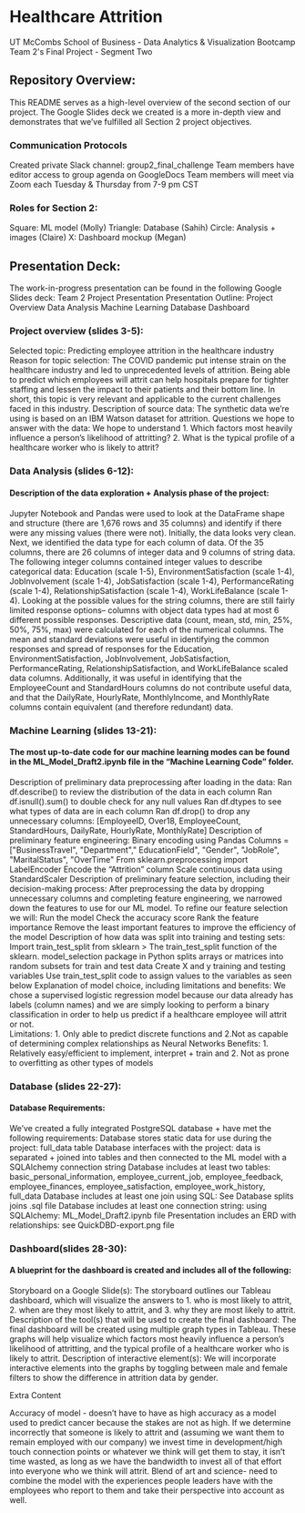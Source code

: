 # Healthcare Attrition
UT McCombs School of Business - Data Analytics & Visualization Bootcamp
Team 2's Final Project - Segment Two

## Repository Overview:
This README serves as a high-level overview of the second section of our project. The Google Slides deck we created is a more in-depth view and demonstrates that we’ve fulfilled all Section 2 project objectives. 

### Communication Protocols
Created private Slack channel: group2_final_challenge
Team members have editor access to group agenda on GoogleDocs
Team members will meet via Zoom each Tuesday & Thursday from 7-9 pm CST

### Roles for Section 2:
Square: ML model (Molly)
Triangle: Database (Sahih)
Circle: Analysis + images (Claire)
X: Dashboard mockup (Megan)

## Presentation Deck:
The work-in-progress presentation can be found in the following Google Slides deck:
Team 2 Project Presentation
Presentation Outline:
Project Overview
Data Analysis
Machine Learning
Database
Dashboard

### Project overview (slides 3-5):

Selected topic: 
Predicting employee attrition in the healthcare industry
Reason for topic selection: 
The COVID pandemic put intense strain on the healthcare industry and led to unprecedented levels of attrition. Being able to predict which employees will attrit can help hospitals prepare for tighter staffing and lessen the impact to their patients and their bottom line. In short, this topic is very relevant and applicable to the current challenges faced in this industry.
Description of source data: 
The synthetic data we’re using is based on an IBM Watson dataset for attrition.
Questions we hope to answer with the data:
We hope to understand 1. Which factors most heavily influence a person’s likelihood of attritting? 2. What is the typical profile of a healthcare worker who is likely to attrit?
### Data Analysis (slides 6-12):
#### Description of the data exploration + Analysis phase of the project:
Jupyter Notebook and Pandas were used to look at the DataFrame shape and structure (there are 1,676 rows and 35 columns) and identify if there were any missing values (there were not). Initially, the data looks very clean.
Next, we identified the data type for each column of data. Of the 35 columns, there are 26 columns of integer data and 9 columns of string data.
The following integer columns contained integer values to describe categorical data: Education (scale 1-5), EnvironmentSatisfaction (scale 1-4), JobInvolvement (scale 1-4), JobSatisfaction (scale 1-4), PerformanceRating (scale 1-4), RelationshipSatisfaction (scale 1-4), WorkLifeBalance (scale 1-4).
Looking at the possible values for the string columns, there are still fairly limited response options– columns with object data types had at most 6 different possible responses.
Descriptive data (count, mean, std, min, 25%, 50%, 75%, max) were calculated for each of the numerical columns. The mean and standard deviations were useful in identifying the common responses and spread of responses for the Education, EnvironmentSatisfaction, JobInvolvement, JobSatisfaction, PerformanceRating, RelationshipSatisfaction, and WorkLifeBalance scaled data columns. Additionally, it was useful in identifying that the EmployeeCount and StandardHours columns do not contribute useful data, and that the DailyRate, HourlyRate, MonthlyIncome, and MonthlyRate columns contain equivalent (and therefore redundant) data.

### Machine Learning (slides 13-21):
#### The most up-to-date code for our machine learning modes can be found in the ML_Model_Draft2.ipynb file in the “Machine Learning Code” folder.
Description of preliminary data preprocessing after loading in the data:
Ran df.describe() to review the distribution of the data in each column
Ran df.isnull().sum() to double check for any null values
Ran df.dtypes to see what types of data are in each column
Ran df.drop() to drop any unnecessary columns: [EmployeeID, Over18,  EmployeeCount, StandardHours,  DailyRate,  HourlyRate,  MonthlyRate]
Description of preliminary feature engineering:
Binary encoding using Pandas
Columns = ["BusinessTravel", "Department"," EducationField", "Gender", "JobRole", "MaritalStatus", "OverTime"
From sklearn.preprocessing import LabelEncoder
Encode the “Attrition” column
Scale continuous data using StandardScaler 
Description of preliminary feature selection, including their decision-making process:
After preprocessing the data by dropping unnecessary columns and completing feature engineering, we narrowed down the features to use for our ML model.
To refine our feature selection we will:
Run the model
Check the accuracy score
Rank the feature importance
Remove the least important features to improve the efficiency of the model
Description of how data was split into training and testing sets:
Import train_test_split from sklearn > The train_test_split function of the sklearn. model_selection package in Python splits arrays or matrices into random subsets for train and test data
Create X and y training and testing variables
Use train_test_split code to assign values to the variables as seen below
Explanation of model choice, including limitations and benefits:
We chose a supervised logistic regression model because our data already has labels (column names) and we are simply looking to perform a binary classification in order to help us predict if a healthcare employee will attrit or not.  
Limitations: 1. Only able to predict discrete functions and 2.Not as capable of determining complex relationships as Neural Networks
Benefits: 1. Relatively easy/efficient to implement, interpret + train and 2. Not as prone  to overfitting as other types of models

### Database (slides 22-27):
#### Database Requirements:

We’ve created a fully integrated PostgreSQL database + have met the following requirements:
Database stores static data for use during the project: full_data table
Database interfaces with the project: data is separated + joined into tables and then connected to the ML model with a SQLAlchemy connection string
Database includes at least two tables:  basic_personal_information, employee_current_job, employee_feedback, employee_finances, employee_satisfaction, employee_work_history, full_data
Database includes at least one join using SQL: See Database splits joins .sql file 
Database includes at least one connection string: using SQLAlchemy: ML_Model_Draft2.ipynb file 
Presentation includes an ERD with relationships: see QuickDBD-export.png file

### Dashboard(slides 28-30):
#### A blueprint for the dashboard is created and includes all of the following:
Storyboard on a Google Slide(s): The storyboard outlines our Tableau dashboard, which will visualize the answers to 1. who is most likely to attrit, 2. when are they most likely to attrit, and 3. why they are most likely to attrit.
Description of the tool(s) that will be used to create the final dashboard: The final dashboard will be created using multiple graph types in Tableau. These graphs will help visualize which factors most heavily influence a person’s likelihood of attritting, and the typical profile of a healthcare worker  who is likely to attrit.
Description of interactive element(s): We will incorporate interactive elements into the graphs by toggling between male and female filters to show the difference in attrition data by gender.


Extra Content


Accuracy of model - doesn’t have to have as high accuracy as a model used to predict cancer because the stakes are not as high. If we determine incorrectly that someone is likely to attrit and (assuming we want them to remain employed with our company) we invest time in development/high touch connection points or whatever we think will get them to stay, it isn’t time wasted, as long as we have the bandwidth to invest all of that effort into everyone who we think will attrit. 
Blend of art and science- need to combine the model with the experiences people leaders have with the employees who report to them and take their perspective into account as well. 


